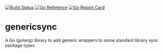 [![Build Status](https://cloud.drone.io/api/badges/simplylib/genericsync/status.svg)](https://cloud.drone.io/simplylib/genericsync)
[![Go Reference](https://pkg.go.dev/badge/github.com/simplylib/genericsync.svg)](https://pkg.go.dev/github.com/simplylib/genericsync)
[![Go Report Card](https://goreportcard.com/badge/github.com/simplylib/genericsync)](https://goreportcard.com/report/github.com/simplylib/genericsync)

# genericsync
A Go (golang) library to add generic wrappers to some standard library sync package types 
